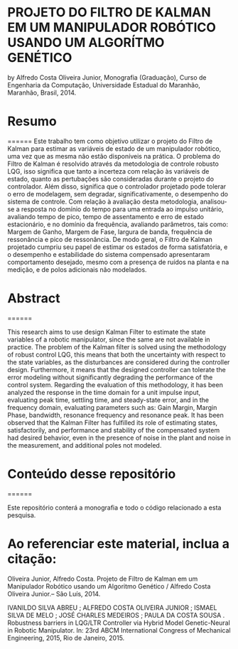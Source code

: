 PROJETO DO FILTRO DE KALMAN EM UM MANIPULADOR ROBÓTICO USANDO UM ALGORÍTMO GENÉTICO
======

by
Alfredo Costa Oliveira Junior,
Monografia (Graduação),
Curso de Engenharia da Computação,
Universidade Estadual do Maranhão,
Maranhão, Brasil, 2014.

# Resumo
======
Este trabalho tem como objetivo utilizar o projeto do Filtro de Kalman para estimar as variáveis de estado de um manipulador robótico, uma vez que as mesma não estão disponíveis na prática. O problema do Filtro de Kalman é resolvido através da metodologia de controle robusto LQG, isso significa que tanto a incerteza com relação às variáveis de estado, quanto as pertubações são consideradas durante o projeto do controlador. Além disso, significa que o controlador projetado pode tolerar o erro de modelagem, sem degradar, significativamente, o desempenho do sistema de controle. Com relação à avaliação desta metodologia, analisou-se a resposta no domínio do tempo para uma entrada ao impulso unitário, avaliando tempo de pico, tempo de assentamento e erro de estado estacionário, e no domínio da frequência, avaliando parâmetros, tais como: Margem de Ganho, Margem de Fase, largura de banda, frequência de ressonância e pico de ressonância. De modo geral, o Filtro de Kalman projetado cumpriu seu papel de estimar os estados de forma satisfatória, e o desempenho e estabilidade do sistema compensado apresentaram comportamento desejado, mesmo com a presença de ruídos na planta e na medição, e de polos adicionais não modelados.

# Abstract 
======

This research aims to use design Kalman Filter to estimate the state variables of a robotic manipulator, since the same are not available in practice. The problem of the Kalman filter is solved using the methodology of robust control LQG, this means that both the uncertainty with respect to the state variables, as the disturbances are considered during the controller design. Furthermore, it means that the designed controller can tolerate the error modeling without significantly degrading the performance of the control system. Regarding the evaluation of this methodology, it has been analyzed the response in the time domain for a unit impulse input, evaluating peak time, settling time, and steady-state error, and in the frequency domain, evaluating parameters such as: Gain Margin, Margin Phase, bandwidth, resonance frequency and resonance peak. It has been observed that the Kalman Filter has fulfilled its role of estimating states, satisfactorily, and performance and stability of the compensated system had desired behavior, even in the presence of noise in the plant and noise in the measurement, and additional poles not modeled. 

# Conteúdo desse repositório
======

Este repositório conterá a monografia e todo o código relacionado a esta pesquisa.


Ao referenciar este material, inclua a citação:
======
Oliveira Junior, Alfredo Costa.
Projeto de Filtro de Kalman em um Manipulador Robótico usando um
Algoritmo Genético / Alfredo Costa Oliveira Junior.– São Luís, 2014.

IVANILDO SILVA ABREU ; ALFREDO COSTA OLIVEIRA JUNIOR ; ISMAEL SILVA DE MELO ; JOSÉ CHARLES MEDEIROS ; PAULA DA COSTA SOUSA . Robustness barriers in LQG/LTR Controller via Hybrid Model Genetic-Neural in Robotic Manipulator. In: 23rd ABCM International Congress of Mechanical Engineering, 2015, Rio de Janeiro, 2015.

